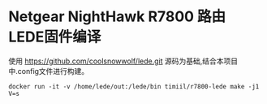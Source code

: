 # Netgear NightHawk R7800 路由 LEDE固件编译

使用 https://github.com/coolsnowwolf/lede.git 源码为基础,结合本项目中.config文件进行构建。

```
docker run -it -v /home/lede/out:/lede/bin timiil/r7800-lede make -j1 V=s
```
